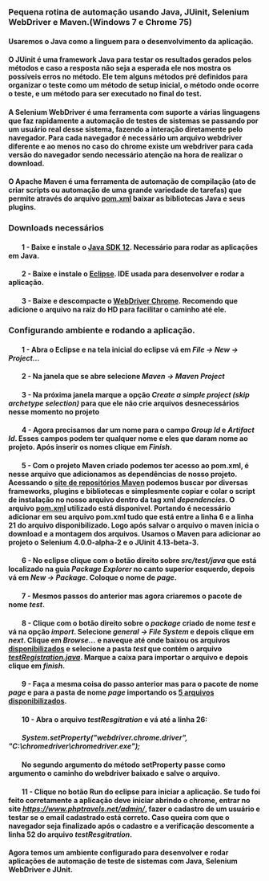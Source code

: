 ### Pequena rotina de automação usando Java, JUinit, Selenium WebDriver e Maven.(Windows 7 e Chrome 75) 
#### Usaremos o Java como a linguem para o desenvolvimento da aplicação. 
#### O JUinit é uma framework Java para testar os resultados gerados pelos métodos e caso a resposta não seja a esperada ele nos mostra os possíveis erros no método. Ele tem alguns métodos pré definidos para organizar o teste como um método de setup inicial, o método onde ocorre o teste, e um método para ser executado no final do test.
#### A Selenium WebDriver é uma ferramenta com suporte a várias linguagens que faz rapidamente a automação de testes de sistemas se passando por um usuário real desse sistema,  fazendo a interação diretamente pelo navegador. Para cada navegador é necessário um arquivo webdriver diferente e ao menos no caso do chrome existe um webdriver para cada versão do navegador sendo necessário atenção na hora de realizar o download. 
#### O Apache Maven é uma ferramenta de automação de compilação (ato de criar scripts ou automação de uma grande variedade de tarefas) que permite através do arquivo [pom.xml](https://github.com/m4theussouza/Desafio00/blob/master/pom.xml) baixar as bibliotecas Java e seus plugins. 

### Downloads necessários

#### &nbsp;&nbsp;&nbsp;&nbsp;&nbsp;&nbsp;&nbsp; 1 - Baixe e instale o [Java SDK 12](https://www.oracle.com/technetwork/java/javase/downloads/jdk12-downloads-5295953.html). Necessário para rodar as aplicações em Java. 
#### &nbsp;&nbsp;&nbsp;&nbsp;&nbsp;&nbsp;&nbsp; 2 - Baixe e instale o [Eclipse](https://www.eclipse.org/downloads/download.php?file=/oomph/epp/2019-06/R/eclipse-inst-win64.exe). IDE usada para desenvolver e rodar a aplicação.
#### &nbsp;&nbsp;&nbsp;&nbsp;&nbsp;&nbsp;&nbsp; 3 - Baixe e descompacte o [WebDriver Chrome](https://chromedriver.chromium.org/downloads). Recomendo que adicione o arquivo na raiz do HD para facilitar o caminho até ele.
### 
### Configurando ambiente e rodando a aplicação.
#### &nbsp;&nbsp;&nbsp;&nbsp;&nbsp;&nbsp;&nbsp; 1 - Abra o Eclipse e na tela inicial do eclipse vá em _File -> New -> Project..._
#### &nbsp;&nbsp;&nbsp;&nbsp;&nbsp;&nbsp;&nbsp; 2 - Na janela que se abre selecione _Maven -> Maven Project_
#### &nbsp;&nbsp;&nbsp;&nbsp;&nbsp;&nbsp;&nbsp; 3 - Na próxima janela marque a opção _Create a simple project (skip archetype selection)_ para que ele não crie arquivos desnecessários nesse momento no projeto
#### &nbsp;&nbsp;&nbsp;&nbsp;&nbsp;&nbsp;&nbsp; 4 - Agora precisamos dar um nome para o campo _Group Id_ e _Artifact Id_. Esses campos podem ter qualquer nome e eles que daram nome ao projeto. Após inserir os nomes clique em _Finish_. 
#### &nbsp;&nbsp;&nbsp;&nbsp;&nbsp;&nbsp;&nbsp; 5 - Com o projeto Maven criado podemos ter acesso ao pom.xml, é nesse arquivo que adicionamos as dependências de nosso projeto. Acessando o [site de repositórios Maven](https://mvnrepository.com/) podemos buscar por diversas frameworks, plugins e bibliotecas e simplesmente copiar e colar o script de instalação no nosso arquivo dentro da tag xml _dependencies_. O arquivo [pom.xml](https://github.com/m4theussouza/Desafio00/blob/master/pom.xml) utilizado está disponivel. Portando é necessário adicionar em seu arquivo pom.xml tudo que está entre a linha 6 e a linha 21 do arquivo disponibilizado. Logo após salvar o arquivo o maven inicia o download e a montagem dos arquivos. Usamos o Maven para adicionar ao projeto o Selenium 4.0.0-alpha-2 e o JUinit 4.13-beta-3.
#### &nbsp;&nbsp;&nbsp;&nbsp;&nbsp;&nbsp;&nbsp; 6 - No eclipse clique com o botão direito sobre _src/test/java_ que está localizado na guia _Package Explorer_ no canto superior esquerdo, depois vá em _New -> Package_. Coloque o nome de _page_. 
#### &nbsp;&nbsp;&nbsp;&nbsp;&nbsp;&nbsp;&nbsp; 7 - Mesmos passos do anterior mas agora criaremos o pacote de nome _test_.
#### &nbsp;&nbsp;&nbsp;&nbsp;&nbsp;&nbsp;&nbsp; 8 - Clique com o botão direito sobre o _package_ criado de nome _test_ e vá na opção _import_. Selecione _general -> File System_ e depois clique em _next_. Clique em _Browse..._ e naveque até onde baixou os arquivos [disponibilizados](https://github.com/m4theussouza/Desafio00) e selecione a pasta _test_ que contém o arquivo [_testRegistration.java_](https://github.com/m4theussouza/Desafio00/tree/master/test). Marque a caixa para importar o arquivo e depois clique em _finish_. 
#### &nbsp;&nbsp;&nbsp;&nbsp;&nbsp;&nbsp;&nbsp; 9 - Faça a mesma coisa do passo anterior mas para o pacote de nome _page_ e para a pasta de nome _page_ importando os [5 arquivos disponibilizados](https://github.com/m4theussouza/Desafio00/tree/master/page).
#### &nbsp;&nbsp;&nbsp;&nbsp;&nbsp;&nbsp;&nbsp; 10 - Abra o arquivo _testResgitration_ e vá até a linha 26:
#### &nbsp;&nbsp;&nbsp;&nbsp;&nbsp;&nbsp;&nbsp; _System.setProperty("webdriver.chrome.driver", "C:\\chromedriver\\chromedriver.exe");_
#### &nbsp;&nbsp;&nbsp;&nbsp;&nbsp;&nbsp;&nbsp; No segundo argumento do método setProperty passe como argumento o caminho do webdriver baixado e salve o arquivo.
#### &nbsp;&nbsp;&nbsp;&nbsp;&nbsp;&nbsp;&nbsp; 11 - Clique no botão Run do eclipse para iniciar a aplicação. Se tudo foi feito corretamente a aplicação deve iniciar abrindo o chrome, entrar no site _https://www.phptravels.net/admin/_, fazer o cadastro de um usuário e testar se o email cadastrado está correto. Caso queira com que o navegador seja finalizado após o cadastro e a verificação descomente a linha 52 do arquivo _testResgitration_.
#### Agora temos um ambiente configurado para desenvolver e rodar aplicações de automação de teste de sistemas com Java, Selenium WebDriver e JUnit.
